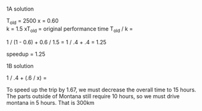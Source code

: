 1A solution  

T<sub>old</sub> = 2500
x = 0.60  
k = 1.5
xT<sub>old</sub> = original performance time
T<sub>old</sub> / k =   

1 / (1 - 0.6) + 0.6 / 1.5 = 1 / .4 + .4 = 1.25  

speedup = 1.25

1B solution

1 / .4 + (.6 / x) = 

To speed up the trip by 1.67, we must decrease the overall time to 15 hours. The parts outside of Montana still require 10 hours, so we must drive montana in 5 hours. That is 300km 